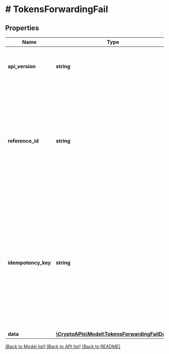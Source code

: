 # # TokensForwardingFail

## Properties

Name | Type | Description | Notes
------------ | ------------- | ------------- | -------------
**api_version** | **string** | Specifies the version of the API that incorporates this endpoint. |
**reference_id** | **string** | Represents a unique identifier that serves as reference to the specific request which prompts a callback, e.g. Blockchain Events Subscription, Blockchain Automation, etc. |
**idempotency_key** | **string** | Specifies a unique ID generated by the system and attached to each callback. It is used by the server to recognize consecutive requests with the same data with the purpose not to perform the same operation twice. |
**data** | [**\CryptoAPIs\Model\TokensForwardingFailData**](TokensForwardingFailData.md) |  |

[[Back to Model list]](../../README.md#models) [[Back to API list]](../../README.md#endpoints) [[Back to README]](../../README.md)
